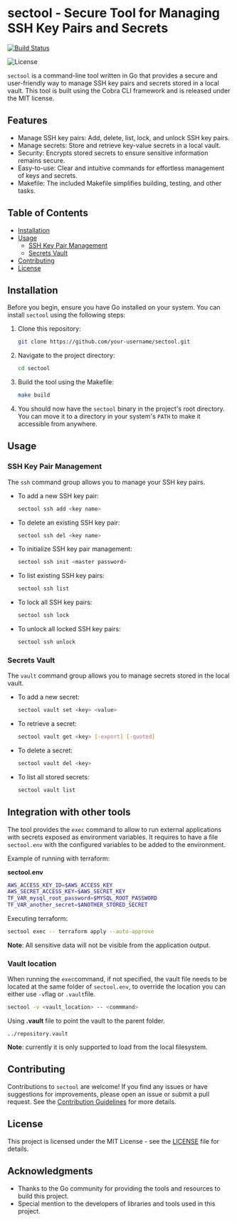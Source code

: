 # sectool - Secure Tool for Managing SSH Key Pairs and Secrets

[![Build Status](https://github.com/a13labs/sectool/actions/workflows/build.yaml/badge.svg)](https://github.com/a13labs/sectool/actions/workflows/build.yaml)

![License](https://img.shields.io/badge/license-MIT-blue.svg)

`sectool` is a command-line tool written in Go that provides a secure and user-friendly way to manage SSH key pairs and secrets stored in a local vault. This tool is built using the Cobra CLI framework and is released under the MIT license.

## Features

- Manage SSH key pairs: Add, delete, list, lock, and unlock SSH key pairs.
- Manage secrets: Store and retrieve key-value secrets in a local vault.
- Security: Encrypts stored secrets to ensure sensitive information remains secure.
- Easy-to-use: Clear and intuitive commands for effortless management of keys and secrets.
- Makefile: The included Makefile simplifies building, testing, and other tasks.

## Table of Contents

- [Installation](#installation)
- [Usage](#usage)
  - [SSH Key Pair Management](#ssh-key-pair-management)
  - [Secrets Vault](#secrets-vault)
- [Contributing](#contributing)
- [License](#license)

## Installation

Before you begin, ensure you have Go installed on your system. You can install `sectool` using the following steps:

1. Clone this repository:

   ```bash
   git clone https://github.com/your-username/sectool.git
   ```

2. Navigate to the project directory:

   ```bash
   cd sectool
   ```

3. Build the tool using the Makefile:

   ```bash
   make build
   ```

4. You should now have the `sectool` binary in the project's root directory. You can move it to a directory in your system's `PATH` to make it accessible from anywhere.

## Usage

### SSH Key Pair Management

The `ssh` command group allows you to manage your SSH key pairs.

- To add a new SSH key pair:

  ```bash
  sectool ssh add <key name>
  ```

- To delete an existing SSH key pair:

  ```bash
  sectool ssh del <key name>
  ```

- To initialize SSH key pair management:

  ```bash
  sectool ssh init <master password>
  ```

- To list existing SSH key pairs:

  ```bash
  sectool ssh list
  ```

- To lock all SSH key pairs:

  ```bash
  sectool ssh lock
  ```

- To unlock all locked SSH key pairs:

  ```bash
  sectool ssh unlock
  ```

### Secrets Vault

The `vault` command group allows you to manage secrets stored in the local vault.

- To add a new secret:

  ```bash
  sectool vault set <key> <value>
  ```

- To retrieve a secret:

  ```bash
  sectool vault get <key> [-export] [-quoted]
  ```

- To delete a secret:

  ```bash
  sectool vault del <key>
  ```

- To list all stored secrets:

  ```bash
  sectool vault list
  ```

## Integration with other tools

The tool provides the `exec` command to allow to run external applications with secrets exposed as environment variables. It requires to have a file `sectool.env` with the configured variables to be added to the environment.

Example of running with terraform:

**sectool.env**
```bash
AWS_ACCESS_KEY_ID=$AWS_ACCESS_KEY
AWS_SECRET_ACCESS_KEY=$AWS_SECRET_KEY
TF_VAR_mysql_root_password=$MYSQL_ROOT_PASSWORD
TF_VAR_another_secret=$ANOTHER_STORED_SECRET
```

Executing terraform:
```bash
sectool exec -- terraform apply --auto-approve
```

**Note**: All sensitive data will not be visible from the application output.

### Vault location

When running the `exec`command, if not specified, the vault file needs to be located at the same folder of `sectool.env`, to override the location you can either use `-v`flag or `.vault`file.

```bash
sectool -v <vault_location> -- <commmand>
```

Using **.vault** file to point the vault to the parent folder.
```
../repository.vault
````

**Note**: currently it is only supported to load from the local filesystem.

## Contributing

Contributions to `sectool` are welcome! If you find any issues or have suggestions for improvements, please open an issue or submit a pull request. See the [Contribution Guidelines](CONTRIBUTING.md) for more details.

## License

This project is licensed under the MIT License - see the [LICENSE](LICENSE) file for details.

## Acknowledgments

- Thanks to the Go community for providing the tools and resources to build this project.
- Special mention to the developers of libraries and tools used in this project.
